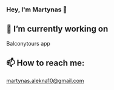### Hey, I'm Martynas 👋


🔭 I’m currently working on
------
Balconytours app

📫 How to reach me: 
------
martynas.alekna10@gmail.com
